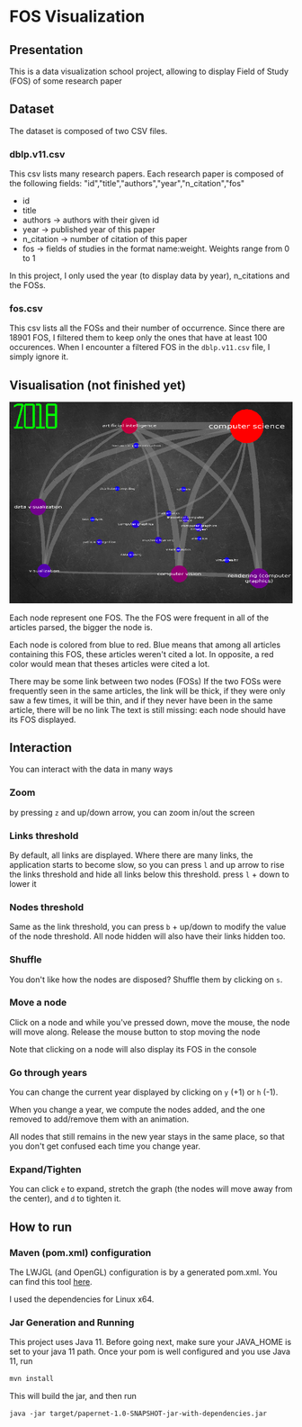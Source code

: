 
# FOS Visualization 

## Presentation 
This is a data visualization school project, allowing to display Field of Study (FOS) of some research paper 
## Dataset 
The dataset is composed of two CSV files. 
### dblp.v11.csv 
This csv lists many research papers. Each research paper is composed of the following fields:
"id","title","authors","year","n_citation","fos"
- id
- title
- authors -> authors with their given id
- year -> published year of this paper
- n_citation -> number of citation of this paper
- fos -> fields of studies in the format name:weight. Weights range  from 0 to 1

In this project, I only used the year (to display data by year), n_citations and the FOSs.

### fos.csv
This csv lists all the FOSs and their number of occurrence. Since there are 18901 FOS, I filtered them to keep only the ones that have at least 100 occurences.
When I encounter a filtered FOS in the `dblp.v11.csv` file, I simply ignore it.


## Visualisation (not finished yet)
![screenshot](https://raw.githubusercontent.com/tambapps/fos-visualisation/master/screenshots/screen1.png "Screenshot")

Each node represent one FOS. The the FOS were frequent in all of the articles parsed, the bigger the node is. 

Each node is colored from blue to red. Blue means that among all articles containing this FOS, these articles weren't cited a lot. 
In opposite, a red color would mean that theses articles were cited a lot. 

There may be some link between two nodes (FOSs) If the two FOSs were frequently seen in the same articles, the link will be thick, if they were only saw a few times, it will be thin, and if they never have been in the same article, there will be no link
The text is still missing: each node should have its FOS displayed.

## Interaction
You can interact with the data in many ways
### Zoom
by pressing `z` and up/down arrow, you can zoom in/out the screen

### Links threshold
By default, all links are displayed. Where there are many links, the application starts to become slow, so you can press `l` and up arrow to rise the links threshold and hide all links  below this threshold. press `l` + down to lower it

### Nodes threshold
Same as the link threshold, you can press `b` + up/down to modify the value of the node threshold. All node hidden will also have their links hidden too.

### Shuffle
You don't like how the nodes are disposed? Shuffle them by clicking on `s`.

### Move a node
Click on a node and while you've pressed down, move the mouse, the node will move along. Release the mouse button to stop moving the node

Note that clicking on a node will also display its FOS in the console

### Go through years
You can change the current year displayed by clicking on `y` (+1) or `h` (-1). 

When you change a year, we compute the nodes added, and the one removed to add/remove them with an animation. 

All nodes that still remains in the new year stays in the same place, so that you don't get confused each time you change year.

### Expand/Tighten
You can click `e` to expand, stretch the graph (the nodes will move away from the center),
and `d` to tighten it.

## How to run

### Maven (pom.xml) configuration
The LWJGL (and OpenGL) configuration is by a generated pom.xml. You can find this tool [here](https://www.lwjgl.org/customize).

I used the dependencies for Linux x64.

### Jar Generation and Running
This project uses Java 11. Before going next, make sure your JAVA_HOME is set to your java 11 path.
Once your pom is well configured and you use Java 11, run

```bash
mvn install
```
This will build the jar, and then run

```shell script
java -jar target/papernet-1.0-SNAPSHOT-jar-with-dependencies.jar
```
